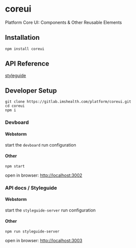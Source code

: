 # coreui

Platform Core UI: Components & Other Reusable Elements

## Installation
`npm install coreui`

## API Reference
[styleguide](http://platform-coreui-resources.s3-website-us-west-2.amazonaws.com/styleguide/)

## Developer Setup
```
git clone https://gitlab.imshealth.com/platform/coreui.git
cd coreui
npm i
```
### Devboard

#### Webstorm
start the `devboard` run configuration

#### Other 
`npm start`

open in browser: [http://localhost:3002](http://localhost:3002)

### API docs / Styleguide

#### Webstorm
start the `styleguide-server` run configuration

#### Other 
`npm run styleguide-server`

open in browser: [http://localhost:3003](http://localhost:3003)










